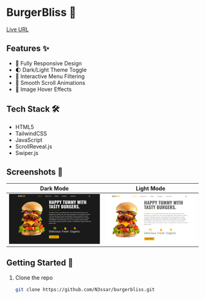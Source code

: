 # BurgerBliss 🍔

[Live URL](https://tummyburgerbliss.netlify.app/)

## Features ✨
* 📱 Fully Responsive Design
* 🌓 Dark/Light Theme Toggle
* 🎯 Interactive Menu Filtering
* 🔄 Smooth Scroll Animations
* 📸 Image Hover Effects

## Tech Stack 🛠️
* HTML5
* TailwindCSS
* JavaScript
* ScrollReveal.js
* Swiper.js

## Screenshots 📸
| Dark Mode | Light Mode |
|:-:|:-:|
| ![Dark][dark] | ![Light][light] |

[dark]: burger-preview.png
[light]: burger-preview-light.png

## Getting Started 🚀
1. Clone the repo
   ```sh
   git clone https://github.com/N3ssar/burgerbliss.git
